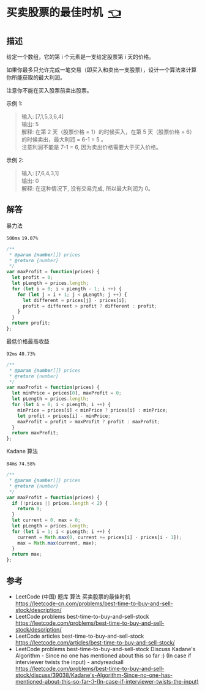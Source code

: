 # <a id="bestTimeToBuyAndSellStock"></a>买卖股票的最佳时机&nbsp;&nbsp;[:point_left:][readme.problemSet.algorithm.bestTimeToBuyAndSellStock] #

## 描述 ##

给定一个数组，它的第 i 个元素是一支给定股票第 i 天的价格。

如果你最多只允许完成一笔交易（即买入和卖出一支股票），设计一个算法来计算你所能获取的最大利润。

注意你不能在买入股票前卖出股票。

示例 1:

> 输入: [7,1,5,3,6,4]  
> 输出: 5  
> 解释: 在第 2 天（股票价格 = 1）的时候买入，在第 5 天（股票价格 = 6）的时候卖出，最大利润 = 6-1 = 5 。  
> 注意利润不能是 7-1 = 6, 因为卖出价格需要大于买入价格。

示例 2:

> 输入: [7,6,4,3,1]  
> 输出: 0  
> 解释: 在这种情况下, 没有交易完成, 所以最大利润为 0。

## 解答 ##

暴力法

`500ms` `19.07%`

```javascript
/**
 * @param {number[]} prices
 * @return {number}
 */
var maxProfit = function(prices) {
  let profit = 0;
  let pLength = prices.length;
  for (let i = 0; i < pLength - 1; i ++) {
    for (let j = i + 1; j < pLength; j ++) {
      let different = prices[j] - prices[i];
      profit = different > profit ? different : profit;
    }
  }
  return profit;
};
```

最低价格最高收益

`92ms` `48.73%`

```javascript
/**
 * @param {number[]} prices
 * @return {number}
 */
var maxProfit = function(prices) {
  let minPrice = prices[0], maxProfit = 0;
  let pLength = prices.length;
  for (let i = 0; i < pLength; i ++) {
    minPrice = prices[i] < minPrice ? prices[i] : minPrice;
    let profit = prices[i] - minPrice;
    maxProfit = profit > maxProfit ? profit : maxProfit;
  }
  return maxProfit;
};
```

Kadane 算法

`84ms` `74.58%`

```javascript
/**
 * @param {number[]} prices
 * @return {number}
 */
var maxProfit = function(prices) {
  if (!prices || prices.length < 2) {
    return 0;
  }
  let current = 0, max = 0;
  let pLength = prices.length;
  for (let i = 1; i < pLength; i ++) {
    current = Math.max(0, current += prices[i] - prices[i - 1]);
    max = Math.max(current, max);
  }
  return max;
};
```

## 参考 ##

* LeetCode (中国) 题库 算法 买卖股票的最佳时机  
  <https://leetcode-cn.com/problems/best-time-to-buy-and-sell-stock/description/>
* LeetCode problems best-time-to-buy-and-sell-stock  
  <https://leetcode.com/problems/best-time-to-buy-and-sell-stock/description/>
* LeetCode articles best-time-to-buy-and-sell-stock  
  <https://leetcode.com/articles/best-time-to-buy-and-sell-stock/>
* LeetCode problems best-time-to-buy-and-sell-stock Discuss Kadane's Algorithm - Since no one has mentioned about this so far :) (In case if interviewer twists the input) - andyreadsall  
  <https://leetcode.com/problems/best-time-to-buy-and-sell-stock/discuss/39038/Kadane's-Algorithm-Since-no-one-has-mentioned-about-this-so-far-:)-(In-case-if-interviewer-twists-the-input)>

<!-- 链接 开始 -->
[readme.problemSet.algorithm.bestTimeToBuyAndSellStock]: ../../README.md#problemSet.algorithm.bestTimeToBuyAndSellStock "README"
<!-- 链接 结束 -->